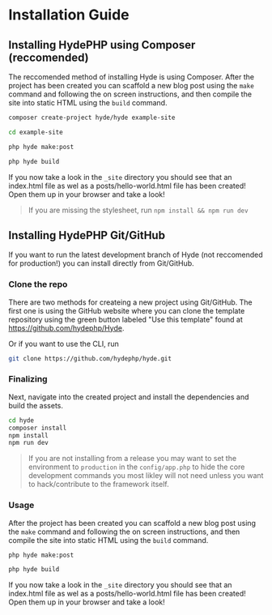 # Installation Guide

## Installing HydePHP using Composer (reccomended)
The reccomended method of installing Hyde is using Composer. After the project has been created you can scaffold a new blog post using the `make` command and following the on screen instructions, and then compile the site into static HTML using the `build` command.

```bash
composer create-project hyde/hyde example-site

cd example-site

php hyde make:post

php hyde build
```

If you now take a look in the `_site` directory you should see that an index.html file as wel as a posts/hello-world.html file has been created! Open them up in your browser and take a look!
> If you are missing the stylesheet, run `npm install && npm run dev`


## Installing HydePHP Git/GitHub

If you want to run the latest development branch of Hyde (not reccomended for production!) you can install directly from Git/GitHub.

### Clone the repo
There are two methods for createing a new project using Git/GitHub.
The first one is using the GitHub website where you can clone the template repository using the green button labeled "Use this template" found at https://github.com/hydephp/Hyde.

Or if you want to use the CLI, run
```bash
git clone https://github.com/hydephp/hyde.git
```

### Finalizing
Next, navigate into the created project and install the dependencies and build the assets.
```bash
cd hyde
composer install
npm install
npm run dev
```

> If you are not installing from a release you may want to set the environment to `production` in the `config/app.php` to hide the core development commands you most likley will not need unless you want to hack/contribute to the framework itself.

### Usage
After the project has been created you can scaffold a new blog post using the `make` command and following the on screen instructions, and then compile the site into static HTML using the `build` command.

```bash
php hyde make:post

php hyde build
```

If you now take a look in the `_site` directory you should see that an index.html file as wel as a posts/hello-world.html file has been created! Open them up in your browser and take a look!
